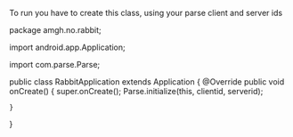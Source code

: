 To run you have to create this class, using your parse client and server ids

package amgh.no.rabbit;

import android.app.Application;

import com.parse.Parse;

public class RabbitApplication extends Application {
    @Override
    public void onCreate() {
        super.onCreate();
        Parse.initialize(this, clientid,
                serverid);


    }
}
